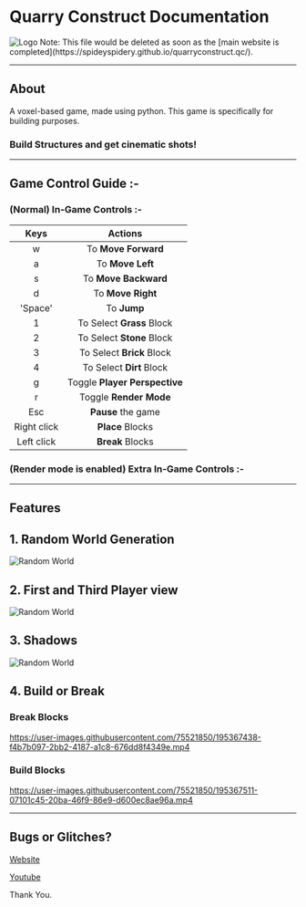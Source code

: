 # Quarry Construct Documentation
<img src="https://mineimatorhostingssupload.mineimatormatics.repl.co/GrDeZ.png" alt="Logo">
Note: This file would be deleted as soon as the [main website is completed](https://spideyspidery.github.io/quarryconstruct.qc/).

------------------------------------------------------------------
## About
A voxel-based game, made using python. This game is specifically for building purposes. 
### Build Structures and get cinematic shots!


------------------------------------------------------------------

## Game Control Guide :-
### (Normal) In-Game Controls :-

|      Keys      |         Actions                   |    
|     :---:      |          :---:                    |
|       w        | To **Move Forward**               |
|       a        | To **Move Left**                  |
|       s        | To **Move Backward**              |
|       d        | To **Move Right**                 |
|    'Space'     | To **Jump**                       |
|       1        | To Select **Grass**   Block       |
|       2        | To Select **Stone**   Block       |
|       3        | To Select **Brick**   Block       |
|       4        | To Select **Dirt**   Block        |
|       g        | Toggle **Player Perspective**     |
|       r        | Toggle **Render Mode**            |
|      Esc       | **Pause** the game                |
|  Right click   | **Place**  Blocks                 |
|  Left click    | **Break**  Blocks                 |

### (Render mode is enabled) Extra In-Game Controls :-
------------------------------------------------------------------
## Features

## 1. Random World Generation
<img src="https://i.imgur.com/qJk1fyM.png" alt="Random World">

## 2. First and Third Player view
<img src="https://i.imgur.com/GSPXJFi.png" alt="Random World">

## 3. Shadows
<img src="https://i.imgur.com/9iTwulK.png" alt="Random World">

## 4. Build or Break
### Break Blocks
https://user-images.githubusercontent.com/75521850/195367438-f4b7b097-2bb2-4187-a1c8-676dd8f4349e.mp4

### Build Blocks

https://user-images.githubusercontent.com/75521850/195367511-07101c45-20ba-46f9-86e9-d600ec8ae96a.mp4


------------------------------------------------------------------
## Bugs or Glitches?

[Website](https://spideyspidery.github.io/quarryconstruct.qc/)

[Youtube](https://www.youtube.com/channel/UC8yYfetvXdorcN_I4iV9k2g?sub_confirmation=1&feature=subscribe-embed-click)

Thank You.
